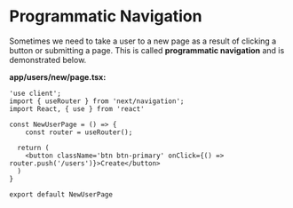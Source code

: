 # Programmatic Navigation

Sometimes we need to take a user to a new page as a result of clicking a button or submitting a page. This is called **programmatic navigation** and is demonstrated below.

**app/users/new/page.tsx:**

```TSX
'use client';
import { useRouter } from 'next/navigation';
import React, { use } from 'react'

const NewUserPage = () => {
    const router = useRouter();

  return (
    <button className='btn btn-primary' onClick={() => router.push('/users')}>Create</button>
  )
}

export default NewUserPage

```